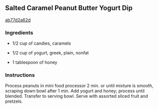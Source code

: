 ## Salted Caramel Peanut Butter Yogurt Dip

[ab77d2a62d](http://www.kraftrecipes.com/recipes/salted-caramel-peanut-butter-yogurt-dip-176449.aspx)

### Ingredients

 - 1/2 cup of candies, caramels

 - 1/2 cup of yogurt, greek, plain, nonfat

 - 1 tablespoon of honey

### Instructions

Process peanuts in mini food processor 2 min. or until mixture is smooth, scraping down bowl after 1 min. Add yogurt and honey; process until blended. Transfer to serving bowl. Serve with assorted sliced fruit and pretzels.